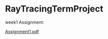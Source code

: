 # RayTracingTermProject
week1
Assignment:

[Assignment1.pdf](https://github.com/ComputerGraphics415/RayTracingTermProject/files/10889625/Assignment1.pdf)
